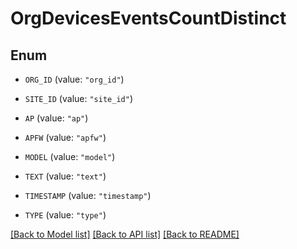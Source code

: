 # OrgDevicesEventsCountDistinct

## Enum


* `ORG_ID` (value: `"org_id"`)

* `SITE_ID` (value: `"site_id"`)

* `AP` (value: `"ap"`)

* `APFW` (value: `"apfw"`)

* `MODEL` (value: `"model"`)

* `TEXT` (value: `"text"`)

* `TIMESTAMP` (value: `"timestamp"`)

* `TYPE` (value: `"type"`)


[[Back to Model list]](../README.md#documentation-for-models) [[Back to API list]](../README.md#documentation-for-api-endpoints) [[Back to README]](../README.md)


